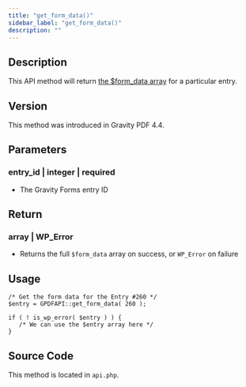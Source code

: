 ```yaml
---
title: "get_form_data()"
sidebar_label: "get_form_data()"
description: ""
---
```


## Description

This API method will return [the $form\_data array](../php-form-data-array.md) for a particular entry.

## Version

This method was introduced in Gravity PDF 4.4.

## Parameters

### entry\_id \| integer \| required
* The Gravity Forms entry ID

## Return

### array \| WP\_Error
* Returns the full `$form_data` array on success, or `WP_Error` on failure

## Usage

```
/* Get the form data for the Entry #260 */
$entry = GPDFAPI::get_form_data( 260 );

if ( ! is_wp_error( $entry ) ) {
   /* We can use the $entry array here */
}
```

## Source Code

This method is located in `api.php`.
